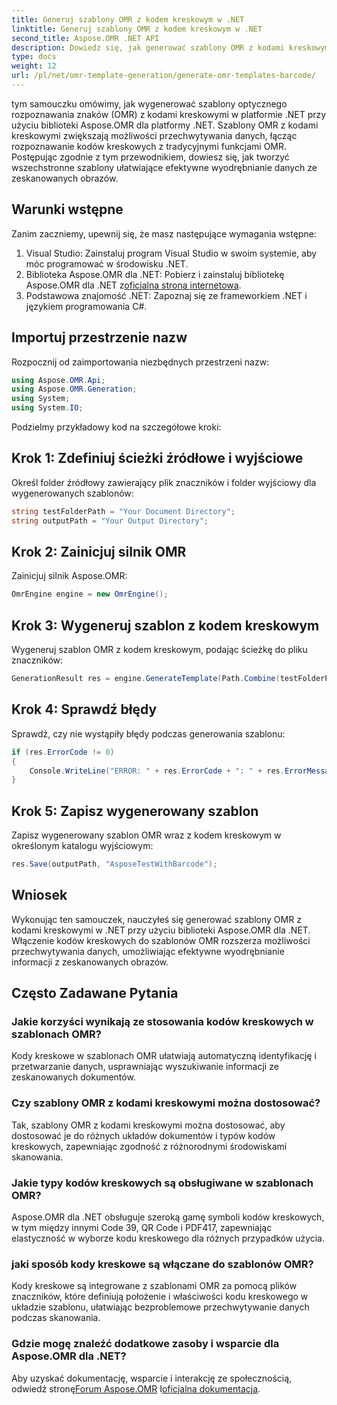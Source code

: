 ```yaml
---
title: Generuj szablony OMR z kodem kreskowym w .NET
linktitle: Generuj szablony OMR z kodem kreskowym w .NET
second_title: Aspose.OMR .NET API
description: Dowiedz się, jak generować szablony OMR z kodami kreskowymi w .NET przy użyciu Aspose.OMR dla .NET. Usprawnij wyodrębnianie danych ze zeskanowanych obrazów dzięki integracji kodów kreskowych!
type: docs
weight: 12
url: /pl/net/omr-template-generation/generate-omr-templates-barcode/
---
```

tym samouczku omówimy, jak wygenerować szablony optycznego rozpoznawania znaków (OMR) z kodami kreskowymi w platformie .NET przy użyciu biblioteki Aspose.OMR dla platformy .NET. Szablony OMR z kodami kreskowymi zwiększają możliwości przechwytywania danych, łącząc rozpoznawanie kodów kreskowych z tradycyjnymi funkcjami OMR. Postępując zgodnie z tym przewodnikiem, dowiesz się, jak tworzyć wszechstronne szablony ułatwiające efektywne wyodrębnianie danych ze zeskanowanych obrazów.
## Warunki wstępne
Zanim zaczniemy, upewnij się, że masz następujące wymagania wstępne:
1. Visual Studio: Zainstaluj program Visual Studio w swoim systemie, aby móc programować w środowisku .NET.
2.  Biblioteka Aspose.OMR dla .NET: Pobierz i zainstaluj bibliotekę Aspose.OMR dla .NET z[oficjalna strona internetowa](https://releases.aspose.com/omr/net/).
3. Podstawowa znajomość .NET: Zapoznaj się ze frameworkiem .NET i językiem programowania C#.
## Importuj przestrzenie nazw
Rozpocznij od zaimportowania niezbędnych przestrzeni nazw:
```csharp
using Aspose.OMR.Api;
using Aspose.OMR.Generation;
using System;
using System.IO;
```
Podzielmy przykładowy kod na szczegółowe kroki:
## Krok 1: Zdefiniuj ścieżki źródłowe i wyjściowe
Określ folder źródłowy zawierający plik znaczników i folder wyjściowy dla wygenerowanych szablonów:
```csharp
string testFolderPath = "Your Document Directory";
string outputPath = "Your Output Directory";
```
## Krok 2: Zainicjuj silnik OMR
Zainicjuj silnik Aspose.OMR:
```csharp
OmrEngine engine = new OmrEngine();
```
## Krok 3: Wygeneruj szablon z kodem kreskowym
Wygeneruj szablon OMR z kodem kreskowym, podając ścieżkę do pliku znaczników:
```csharp
GenerationResult res = engine.GenerateTemplate(Path.Combine(testFolderPath, "AsposeTestWithBarcode.txt"));
```
## Krok 4: Sprawdź błędy
Sprawdź, czy nie wystąpiły błędy podczas generowania szablonu:
```csharp
if (res.ErrorCode != 0)
{
    Console.WriteLine("ERROR: " + res.ErrorCode + ": " + res.ErrorMessage);
}
```
## Krok 5: Zapisz wygenerowany szablon
Zapisz wygenerowany szablon OMR wraz z kodem kreskowym w określonym katalogu wyjściowym:
```csharp
res.Save(outputPath, "AsposeTestWithBarcode");
```
## Wniosek
Wykonując ten samouczek, nauczyłeś się generować szablony OMR z kodami kreskowymi w .NET przy użyciu biblioteki Aspose.OMR dla .NET. Włączenie kodów kreskowych do szablonów OMR rozszerza możliwości przechwytywania danych, umożliwiając efektywne wyodrębnianie informacji z zeskanowanych obrazów.
## Często Zadawane Pytania
### Jakie korzyści wynikają ze stosowania kodów kreskowych w szablonach OMR?
Kody kreskowe w szablonach OMR ułatwiają automatyczną identyfikację i przetwarzanie danych, usprawniając wyszukiwanie informacji ze zeskanowanych dokumentów.
### Czy szablony OMR z kodami kreskowymi można dostosować?
Tak, szablony OMR z kodami kreskowymi można dostosować, aby dostosować je do różnych układów dokumentów i typów kodów kreskowych, zapewniając zgodność z różnorodnymi środowiskami skanowania.
### Jakie typy kodów kreskowych są obsługiwane w szablonach OMR?
Aspose.OMR dla .NET obsługuje szeroką gamę symboli kodów kreskowych, w tym między innymi Code 39, QR Code i PDF417, zapewniając elastyczność w wyborze kodu kreskowego dla różnych przypadków użycia.
### jaki sposób kody kreskowe są włączane do szablonów OMR?
Kody kreskowe są integrowane z szablonami OMR za pomocą plików znaczników, które definiują położenie i właściwości kodu kreskowego w układzie szablonu, ułatwiając bezproblemowe przechwytywanie danych podczas skanowania.
### Gdzie mogę znaleźć dodatkowe zasoby i wsparcie dla Aspose.OMR dla .NET?
 Aby uzyskać dokumentację, wsparcie i interakcję ze społecznością, odwiedź stronę[Forum Aspose.OMR](https://forum.aspose.com/c/omr/38) I[oficjalna dokumentacja](https://reference.aspose.com/omr/net/).